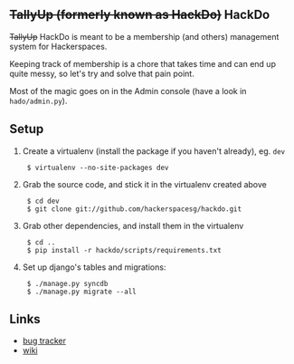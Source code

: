 <del>TallyUp (formerly known as HackDo)</del> HackDo
----------------------------------

<del>TallyUp</del> HackDo is meant to be a membership (and others) management system for Hackerspaces.

Keeping track of membership is a chore that takes time and can end up quite messy, so let's try and solve that pain point.

Most of the magic goes on in the Admin console (have a look in `hado/admin.py`).

Setup
-----

1. Create a virtualenv (install the package if you haven't already), eg. `dev`

        $ virtualenv --no-site-packages dev

2. Grab the source code, and stick it in the virtualenv created above

        $ cd dev
        $ git clone git://github.com/hackerspacesg/hackdo.git

3. Grab other dependencies, and install them in the virtualenv

        $ cd ..
        $ pip install -r hackdo/scripts/requirements.txt
     
4. Set up django's tables and migrations:

        $ ./manage.py syncdb
        $ ./manage.py migrate --all

Links
-----

  - [bug tracker](https://www.pivotaltracker.com/projects/155751)
  - [wiki](http://hackerspacesg.pbworks.com/w/page/33279936/Project:-HackDo)
